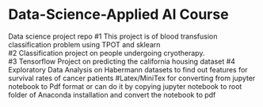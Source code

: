 # Data-Science-Applied AI Course
Data science project repo 
#1 This project is of blood transfusion classification problem using TPOT and sklearn  
#2 Classification project on people undergoing cryotherapy.  
#3 Tensorflow Project on predicting the california housing dataset 
#4 Exploratory Data Analysis on Habermann datasets to find out features for survival rates of cancer patients 
#Latex/MiniTex for converting from jupyter notebook to Pdf format or can do it by copying jupyter notebook to root folder of Anaconda installation and convert the notebook to pdf 

